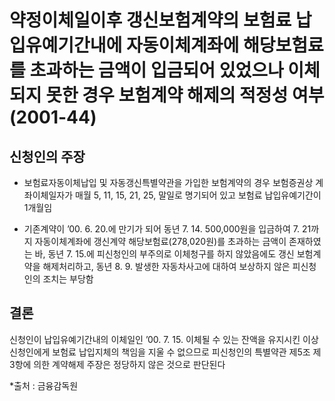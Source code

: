 # 약정이체일이후 갱신보험계약의 보험료 납입유예기간내에 자동이체계좌에 해당보험료를 초과하는 금액이 입금되어 있었으나 이체되지 못한 경우 보험계약 해제의 적정성 여부(2001-44)

## 신청인의 주장
- 보험료자동이체납입 및 자동갱신특별약관을 가입한 보험계약의 경우 보험증권상 계좌이체일자가 매월 5, 11, 15, 21, 25, 말일로 명기되어 있고 보험료 납입유예기간이 1개월임

- 기존계약이 ’00. 6. 20.에 만기가 되어 동년 7. 14. 500,000원을 입금하여 7. 21까지 자동이체계좌에 갱신계약 해당보험료(278,020원)를 초과하는 금액이 존재하였는 바, 동년 7. 15.에 피신청인의 부주의로 이체청구를 하지 않았음에도 갱신 보험계약을 해제처리하고, 동년 8. 9. 발생한 자동차사고에 대하여 보상하지 않은 피신청인의 조치는 부당함

## 결론
신청인이 납입유예기간내의 이체일인 ’00. 7. 15. 이체될 수 있는 잔액을 유지시킨 이상 신청인에게 보험료 납입지체의 책임을 지울 수 없으므로 피신청인의 특별약관 제5조 제3항에 의한 계약해제 주장은 정당하지 않은 것으로 판단된다

*출처 : 금융감독원